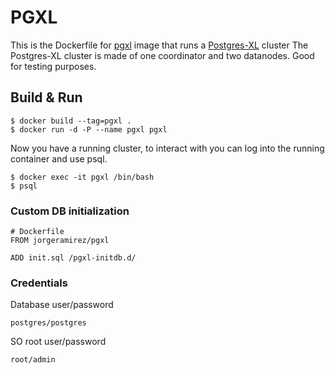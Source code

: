 # PGXL

This is the Dockerfile for [pgxl](https://hub.docker.com/r/jorgeramirez/pgxl/) image  that runs a [Postgres-XL](http://www.postgres-xl.org/) cluster The Postgres-XL cluster is made of one coordinator and two datanodes. Good for testing purposes.


## Build & Run

```
$ docker build --tag=pgxl .
$ docker run -d -P --name pgxl pgxl
```

Now you have a running cluster, to interact with you can log into the running container 
and use psql.

```
$ docker exec -it pgxl /bin/bash
$ psql
```

### Custom DB initialization

```
# Dockerfile
FROM jorgeramirez/pgxl

ADD init.sql /pgxl-initdb.d/
```


### Credentials

Database user/password

```
postgres/postgres
```

SO root user/password

```
root/admin
```
